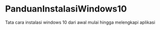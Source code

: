 # PanduanInstalasiWindows10
Tata cara instalasi windows 10 dari awal mulai hingga melengkapi aplikasi
